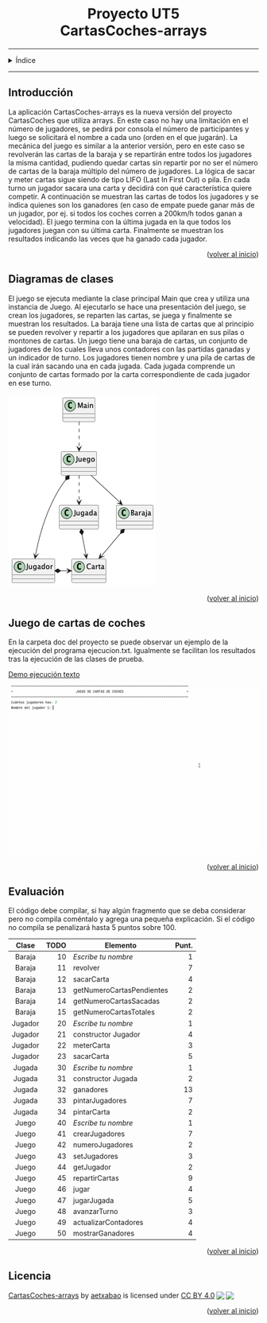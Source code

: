 <!-- Based on the Best-README-Template. -->
<a id="readme-top"></a>

<div align="center">
<h1 align="center">Proyecto UT5 <br/> CartasCoches-arrays</h1>

</div>

---
<!-- TABLE OF CONTENTS -->
<details>
  <summary>Índice</summary>
  <ol>
    <li>
      <a href="#Introducción">Introducción</a>
    </li>
    <li>
      <a href="#Diagramas-de-clases">Diagramas de clases</a>
    </li>
    <li>
      <a href="#Juego-de-cartas-de-coches">Juego de cartas de coches</a>
    </li>
    <li>
      <a href="#Evaluación">Evaluación</a>
    </li>
    <li>
      <a href="#Licencia">Licencia</a>
    </li>
  </ol>
</details>

---
<h2 id="Introducción">Introducción</h2>

La aplicación CartasCoches-arrays es la nueva versión del proyecto CartasCoches que utiliza arrays. En este caso no hay una limitación en el número de jugadores, se pedirá por consola el número de participantes y luego se solicitará el nombre a cada uno (orden en el que jugarán). La mecánica del juego es similar a la anterior versión, pero en este caso se revolverán las cartas de la baraja y se repartirán entre todos los jugadores la misma cantidad, pudiendo quedar cartas sin repartir por no ser el número de cartas de la baraja múltiplo del número de jugadores. La lógica de sacar y meter cartas sigue siendo de tipo LIFO (Last In First Out) o pila. En cada turno un jugador sacara una carta y decidirá con qué característica quiere competir. A continuación se muestran las cartas de todos los jugadores y se indica quienes son los ganadores (en caso de empate puede ganar más de un jugador, por ej. si todos los coches corren a 200km/h todos ganan a velocidad). El juego termina con la última jugada en la que todos los jugadores juegan con su última carta. Finalmente se muestran los resultados indicando las veces que ha ganado cada jugador.

<p align="right">(<a href="#readme-top">volver al inicio</a>)</p>

<h2 id="Diagramas-de-clases">Diagramas de clases</h2>

El juego se ejecuta mediante la clase principal Main que crea y utiliza una instancia de Juego.
Al ejecutarlo se hace una presentación del juego, se crean los jugadores, se reparten las cartas, se juega y finalmente se muestran los resultados.
La baraja tiene una lista de cartas que al principio se pueden revolver y repartir a los jugadores que apilaran en sus pilas o montones de cartas.
Un juego tiene una baraja de cartas, un conjunto de jugadores de los cuales lleva unos contadores con las partidas ganadas y un indicador de turno.
Los jugadores tienen nombre y una pila de cartas de la cual irán sacando una en cada jugada.
Cada jugada comprende un conjunto de cartas formado por la carta correspondiente de cada jugador en ese turno.


![Diagrama de clases simple](doc/uml/diag_classes.png)


<p align="right">(<a href="#readme-top">volver al inicio</a>)</p>

<h2 id="Juego-de-cartas-de-coches">Juego de cartas de coches</h2>

En la carpeta doc del proyecto se puede observar un ejemplo de la ejecución del programa ejecucion.txt. Igualmente se facilitan los resultados tras la ejecución de las clases de prueba.

[Demo ejecución texto](doc/demo/ejecucion.txt)

![Demo ejecución gif](doc/demo/ejecucion.gif)

<p align="right">(<a href="#readme-top">volver al inicio</a>)</p>

<h2 id="Evaluación">Evaluación</h2>

El código debe compilar, si hay algún fragmento que se deba considerar pero no compila coméntalo y agrega una pequeña explicación. Si el código no compila se penalizará hasta 5 puntos sobre 100.


|  Clase   | TODO | Elemento                  | Punt. |
|:--------:|-----:|---------------------------|------:|
|  Baraja  |   10 | *Escribe tu nombre*       |     1 |
|  Baraja  |   11 | revolver                  |     7 |
|  Baraja  |   12 | sacarCarta                |     4 |
|  Baraja  |   13 | getNumeroCartasPendientes |     2 |
|  Baraja  |   14 | getNumeroCartasSacadas    |     2 |
|  Baraja  |   15 | getNumeroCartasTotales    |     2 |
| Jugador  |   20 | *Escribe tu nombre*       |     1 |
| Jugador  |   21 | constructor Jugador       |     4 |
| Jugador  |   22 | meterCarta                |     3 |
| Jugador  |   23 | sacarCarta                |     5 |
|  Jugada  |   30 | *Escribe tu nombre*       |     1 |
|  Jugada  |   31 | constructor Jugada        |     2 |
|  Jugada  |   32 | ganadores                 |    13 |
|  Jugada  |   33 | pintarJugadores           |     7 |
|  Jugada  |   34 | pintarCarta               |     2 |
| Juego    |   40 | *Escribe tu nombre*       |     1 |
| Juego    |   41 | crearJugadores            |     7 |
| Juego    |   42 | numeroJugadores           |     2 |
| Juego    |   43 | setJugadores              |     3 |
| Juego    |   44 | getJugador                |     2 |
| Juego    |   45 | repartirCartas            |     9 |
| Juego    |   46 | jugar                     |     4 |
| Juego    |   47 | jugarJugada               |     5 |
| Juego    |   48 | avanzarTurno              |     3 |
| Juego    |   49 | actualizarContadores      |     4 |
| Juego    |   50 | mostrarGanadores          |     4 |


<p align="right">(<a href="#readme-top">volver al inicio</a>)</p>


<h2 id="Licencia">Licencia</h2>

<p xmlns:cc="http://creativecommons.org/ns#" xmlns:dct="http://purl.org/dc/terms/"><a property="dct:title" rel="cc:attributionURL" href="https://github.com/aetxabao/CartasCoches-arrays">CartasCoches-arrays</a> by <a rel="cc:attributionURL dct:creator" property="cc:attributionName" href="https://github.com/aetxabao">aetxabao</a> is licensed under <a href="http://creativecommons.org/licenses/by/4.0/?ref=chooser-v1" target="_blank" rel="license noopener noreferrer" style="display:inline-block;">CC BY 4.0<img style="height:22px!important;margin-left:3px;vertical-align:text-bottom;" src="https://mirrors.creativecommons.org/presskit/icons/cc.svg?ref=chooser-v1"><img style="height:22px!important;margin-left:3px;vertical-align:text-bottom;" src="https://mirrors.creativecommons.org/presskit/icons/by.svg?ref=chooser-v1"></a></p>

<p align="right">(<a href="#readme-top">volver al inicio</a>)</p>
